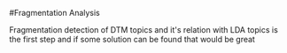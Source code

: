 #Fragmentation Analysis

Fragmentation detection of DTM topics and it's relation with LDA topics is the first step and if some solution can be found that would be great

